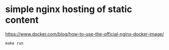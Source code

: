 # simple nginx hosting of static content

https://www.docker.com/blog/how-to-use-the-official-nginx-docker-image/


`make run`


